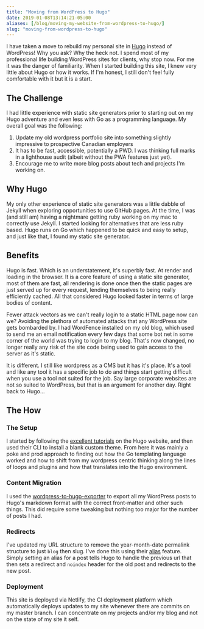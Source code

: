 ```yaml
---
title: "Moving from WordPress to Hugo"
date: 2019-01-08T13:14:21-05:00
aliases: [/blog/moving-my-website-from-wordpress-to-hugo/]
slug: "moving-from-wordpress-to-hugo"
---
```


I have taken a move to rebuild my personal site in [Hugo](https://gohugo.io) instead of WordPress! Why you ask? Why the heck not. I spend most of my professional life building WordPress sites for clients, why stop now. For me it was the danger of familiarity. When I started building this site, I knew very little about Hugo or how it works. If I'm honest, I still don't feel fully comfortable with it but it is a start.

## The Challenge

I had little experience with static site generators prior to starting out on my Hugo adventure and even less with Go as a programming language. My overall goal was the following:

1. Update my old wordpress portfolio site into something slightly impressive to prospective Canadian employers
2. It has to be fast, accessible, potentially a PWD. I was thinking full marks in a lighthouse audit (albeit without the PWA features just yet).
3. Encourage me to write more blog posts about tech and projects I'm working on.

## Why Hugo

My only other experience of static site generators was a little dabble of Jekyll when exploring opportunities to use GitHub pages. At the time, I was (and still am) having a nightmare getting ruby working on my mac to correctly use Jekyll. I started looking for alternatives that are less ruby based. Hugo runs on Go which happened to be quick and easy to setup, and just like that, I found my static site generator.

## Benefits

Hugo is fast. Which is an understatement, it's superbly fast. At render and loading in the browser. It is a core feature of using a static site generator, most of them are fast, all rendering is done once then the static pages are just served up for every request, lending themselves to being really efficiently cached. All that considered Hugo looked faster in terms of large bodies of content.

Fewer attack vectors as we can't really login to a static HTML page now can we? Avoiding the plethora of automated attacks that any WordPress site gets bombarded by. I had WordFence installed on my old blog, which used to send me an email notification every few days that some bot net in some corner of the world was trying to login to my blog. That's now changed, no longer really any risk of the site code being used to gain access to the server as it's static.

It is different. I still like wordpress as a CMS but it has it's place. It's a tool and like any tool it has a specific job to do and things start getting difficult when you use a tool not suited for the job. Say large corporate websites are not so suited to WordPress, but that is an argument for another day. Right back to Hugo...

## The How

### The Setup

I started by following the [excellent tutorials](https://gohugo.io/getting-started/) on the Hugo website, and then used their CLI to install a blank custom theme. From here it was mainly a poke and prod approach to finding out how the Go templating language worked and how to shift from my wordpress centric thinking along the lines of loops and plugins and how that translates into the Hugo environment.

### Content Migration

I used the [wordpress-to-hugo-exporter](https://github.com/SchumacherFM/wordpress-to-hugo-exporter) to export all my WordPress posts to Hugo's markdown format with the correct front-matter and other such things. This did require some tweaking but nothing too major for the number of posts I had.

### Redirects

I've updated my URL structure to remove the year-month-date permalink structure to just `blog` then slug. I've done this using their [alias](https://gohugo.io/content-management/urls/#aliases) feature. Simply setting an alias for a post tells Hugo to handle the previous url that then sets a redirect and `noindex` header for the old post and redirects to the new post.

### Deployment

This site is deployed via Netlify, the CI deployment platform which automatically deploys updates to my site whenever there are commits on my master branch. I can concentrate on my projects and/or my blog and not on the state of my site it self.
